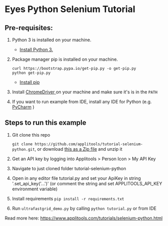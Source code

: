 # Eyes Python Selenium Tutorial

## Pre-requisites:

1. Python 3 is installed on your machine.
   
   * [Install Python 3.](https://realpython.com/installing-python/)
   
2. Package manager pip is installed on your machine.

   ```
   curl https://bootstrap.pypa.io/get-pip.py -o get-pip.py
   python get-pip.py
   ```

   * [Install pip](https://pip.pypa.io/en/stable/installing/)

3. Install [ChromeDriver](https://chromedriver.chromium.org/getting-started)[ ](https://chromedriver.chromium.org/getting-started) on your machine and make sure it's is in the `PATH`

4. If you want to run example from IDE, install any IDE for Python (e.g. [PyCharm](https://www.jetbrains.com/pycharm/download/) )

## Steps to run this example

1. Git clone this repo

   `git clone https://github.com/applitools/tutorial-selenium-python.git`, or download [this as a Zip file](https://github.com/applitools/tutorial-selenium-python/archive/master.zip) and unzip it

2. Get an API key by logging into Applitools > Person Icon > My API Key

3. Navigate to just cloned folder tutorial-selenium-python

4. Open in any editor file tutorial.py  and set your ApiKey in string '.set_api_key('...')' (or comment the string and set APPLITOOLS_API_KEY environment variable)

5. Install requirements `pip install -r requirements.txt`

6. Run `ultrafastgrid_demo.py` by calling `python tutorial.py` or from IDE


Read more here: https://www.applitools.com/tutorials/selenium-python.html